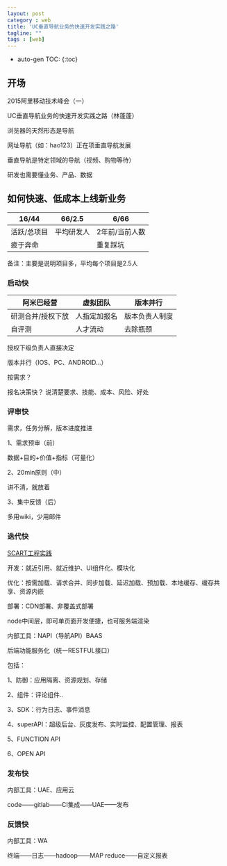 ```yaml
---
layout: post
category : web
title: 'UC垂直导航业务的快速开发实践之路'
tagline: ""
tags : [web]
---
```


* auto-gen TOC:
{:toc}

## 开场

2015阿里移动技术峰会（一）

UC垂直导航业务的快速开发实践之路（林蓬蓬）

浏览器的天然形态是导航

网址导航（如：hao123）正在项垂直导航发展

垂直导航是特定领域的导航（视频、购物等待）

研发也需要懂业务、产品、数据

<!--break-->

## 如何快速、低成本上线新业务

16/44      |  66/2.5  |  6/66
-----------|----------|--------------
活跃/总项目|平均研发人|2年前/当前人数
疲于奔命   |          |重复踩坑

备注：主要是说明项目多，平均每个项目是2.5人

### 启动快

阿米巴经营        |  虚拟团队  |  版本并行
------------------|------------|--------------
研测合并/授权下放 |人指定加报名|版本负责人制度
自评测            |  人才流动  |去除瓶颈

授权下级负责人直接决定

版本并行（IOS、PC、ANDROID...）

按需求？

报名决策快？ 说清楚要求、技能、成本、风险、好处

### 评审快

需求，任务分解，版本进度推进

1、需求预审（前）

数据+目的+价值+指标（可量化）

2、20min原则（中）

讲不清，就放着

3、集中反馈（后）

多用wiki，少用邮件

### 迭代快

[SCART工程实践](http://scrat-team.github.io/#!/index)

开发：就近引用、就近维护、UI组件化、模块化

优化：按需加载、请求合并、同步加载、延迟加载、预加载、本地缓存、缓存共享、资源内嵌

部署：CDN部署、非覆盖式部署

node中间层，即可单页面开发便捷，也可服务端渲染

内部工具：NAPI（导航API）BAAS

后端功能服务化（统一RESTFUL接口）

包括：

1、防御：应用隔离、资源规划、存储

2、组件：评论组件..

3、SDK：行为日志、事件消息

4、superAPI：超级后台、灰度发布、实时监控、配置管理、报表

5、FUNCTION API

6、OPEN API

### 发布快

内部工具：UAE、应用云

code——gitlab——CI集成——UAE——发布

### 反馈快

内部工具：WA

终端——日志——hadoop——MAP reduce——自定义报表


